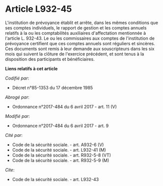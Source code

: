 # Article L932-45

L'institution de prévoyance établit et arrête, dans les mêmes conditions que ses comptes individuels, le rapport de gestion
et les comptes annuels relatifs à la ou les comptabilités auxiliaires d'affectation mentionnée à l'article L. 932-43. Le ou
les commissaires aux comptes de l'institution de prévoyance certifient que ces comptes annuels sont réguliers et sincères.
Ces documents sont remis à leur demande aux souscripteurs dans les six mois qui suivent la clôture de l'exercice précédent,
et sont tenus à la disposition des participants et bénéficiaires.

**Liens relatifs à cet article**

_Codifié par_:

  - Décret n°85-1353 du 17 décembre 1985

_Abrogé par_:

  - Ordonnance n°2017-484 du 6 avril 2017 - art. 11 (V)

_Modifié par_:

  - Ordonnance n°2017-484 du 6 avril 2017 - art. 9

_Cité par_:

  - Code de la sécurité sociale. - art. A932-6 (V)
  - Code de la sécurité sociale. - art. L932-41 (M)
  - Code de la sécurité sociale. - art. R932-5-8 (VT)
  - Code de la sécurité sociale. - art. R932-5-9 (M)

_Cite_:

  - Code de la sécurité sociale. - art. L932-43
